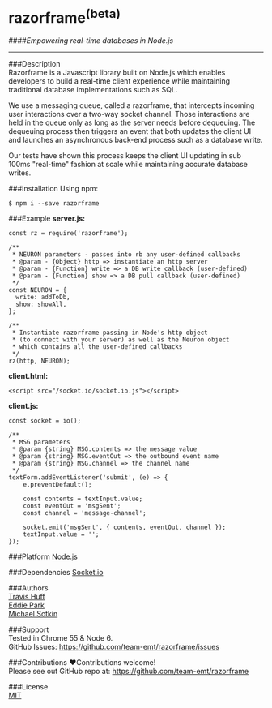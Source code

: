 # razorframe<sup>(beta)</sup>  
####*Empowering real-time databases in Node.js*
____________________________________________________________________  

###Description  
Razorframe is a Javascript library built on Node.js which enables developers to build a real-time client experience while maintaining traditional database implementations such as SQL.  
  
We use a messaging queue, called a razorframe, that intercepts incoming user interactions over a two-way socket channel.  Those interactions are held in the queue only as long as the server needs before dequeuing.  The dequeuing process then triggers an event that both updates the client UI and launches an asynchronous back-end process such as a database write.  

Our tests have shown this process keeps the client UI updating in sub 100ms "real-time" fashion at scale while maintaining accurate database writes.

###Installation
Using npm:  

```
$ npm i --save razorframe
```

###Example
**server.js:**  

```
const rz = require('razorframe');

/**
 * NEURON parameters - passes into rb any user-defined callbacks
 * @param - {Object} http => instantiate an http server
 * @param - {Function} write => a DB write callback (user-defined)
 * @param - {Function} show => a DB pull callback (user-defined)
 */
const NEURON = {
  write: addToDb,
  show: showAll,
};

/**
 * Instantiate razorframe passing in Node's http object
 * (to connect with your server) as well as the Neuron object
 * which contains all the user-defined callbacks
 */
rz(http, NEURON);
```


**client.html:**  

```
<script src="/socket.io/socket.io.js"></script>
```

**client.js:**  

```
const socket = io();

/**
 * MSG parameters
 * @param {string} MSG.contents => the message value 
 * @param {string} MSG.eventOut => the outbound event name
 * @param {string} MSG.channel => the channel name 
 */
textForm.addEventListener('submit', (e) => {
    e.preventDefault();

    const contents = textInput.value;
    const eventOut = 'msgSent';
    const channel = 'message-channel';
    
    socket.emit('msgSent', { contents, eventOut, channel });
    textInput.value = '';
});
```
###Platform
[Node.js](https://nodejs.org/)  

###Dependencies
[Socket.io](https://www.npmjs.com/package/socket.io)  


###Authors  
[Travis Huff](huff.travis@gmail.com)  
[Eddie Park](ed.sh.park@gmail.com)  
[Michael Sotkin](Michael.sotkin@gmail.com)

###Support  
Tested in Chrome 55 & Node 6.  
GitHub Issues: <https://github.com/team-emt/razorframe/issues>

###Contributions
❤️Contributions welcome!  
Please see out GitHub repo at: <https://github.com/team-emt/razorframe>

###License  
[MIT](https://github.com/travishuff/razorframe/blob/master/LICENSE)   

